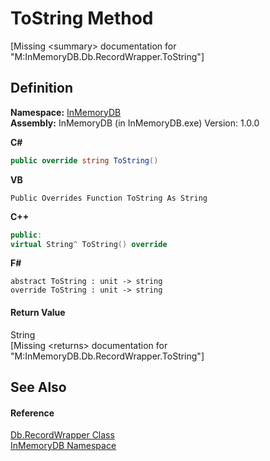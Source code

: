 # ToString Method


\[Missing &lt;summary&gt; documentation for "M:InMemoryDB.Db.RecordWrapper.ToString"\]



## Definition
**Namespace:** <a href="044e8d7f-0f94-a8b4-bd65-529f6359fdf7">InMemoryDB</a>  
**Assembly:** InMemoryDB (in InMemoryDB.exe) Version: 1.0.0

**C#**
``` C#
public override string ToString()
```
**VB**
``` VB
Public Overrides Function ToString As String
```
**C++**
``` C++
public:
virtual String^ ToString() override
```
**F#**
``` F#
abstract ToString : unit -> string 
override ToString : unit -> string 
```



#### Return Value
String  
\[Missing &lt;returns&gt; documentation for "M:InMemoryDB.Db.RecordWrapper.ToString"\]

## See Also


#### Reference
<a href="15d1f56f-3dc8-30e2-1769-44c8b9a97dea">Db.RecordWrapper Class</a>  
<a href="044e8d7f-0f94-a8b4-bd65-529f6359fdf7">InMemoryDB Namespace</a>  
